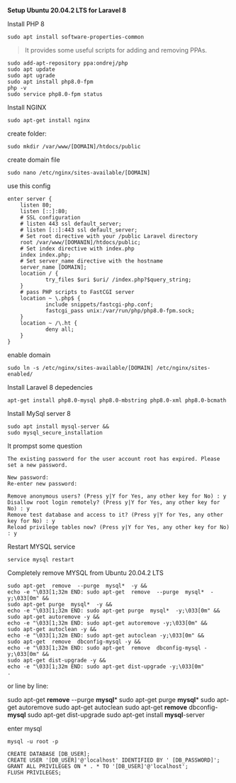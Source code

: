 
**Setup Ubuntu 20.04.2 LTS for Laravel 8**

Install PHP 8

    sudo apt install software-properties-common

>  It provides some useful scripts for adding and removing PPAs.

    sudo add-apt-repository ppa:ondrej/php
    sudo apt update
    sudo apt ugrade
    sudo apt install php8.0-fpm
    php -v
    sudo service php8.0-fpm status

Install NGINX

    sudo apt-get install nginx

create folder:

    sudo mkdir /var/www/[DOMAIN]/htdocs/public

create domain file

    sudo nano /etc/nginx/sites-available/[DOMAIN]

use this config
 
    enter server {
        listen 80;
        listen [::]:80;
        # SSL configuration
        # listen 443 ssl default_server;
        # listen [::]:443 ssl default_server;
        # Set root directive with your /public Laravel directory
        root /var/www/[DOMANIN]/htdocs/public;
        # Set index directive with index.php
        index index.php;
        # Set server_name directive with the hostname
        server_name [DOMAIN];
        location / {
                try_files $uri $uri/ /index.php?$query_string;
        }
        # pass PHP scripts to FastCGI server
        location ~ \.php$ {
                include snippets/fastcgi-php.conf;
                fastcgi_pass unix:/var/run/php/php8.0-fpm.sock;
        }
        location ~ /\.ht {
                deny all;
        }
    }
        

enable domain

    sudo ln -s /etc/nginx/sites-available/[DOMAIN] /etc/nginx/sites-enabled/
   



Install  Laravel 8 depedencies

    apt-get install php8.0-mysql php8.0-mbstring php8.0-xml php8.0-bcmath

Install MySql server 8

    sudo apt install mysql-server &&
    sudo mysql_secure_installation


It prompst some question

    The existing password for the user account root has expired. Please set a new password.
    
    New password:
    Re-enter new password:
    
    Remove anonymous users? (Press y|Y for Yes, any other key for No) : y 
    Disallow root login remotely? (Press y|Y for Yes, any other key for No) : y 
    Remove test database and access to it? (Press y|Y for Yes, any other key for No) : y 
    Reload privilege tables now? (Press y|Y for Yes, any other key for No) : y

Restart MYSQL service

    service mysql restart

Completely remove MYSQL from  Ubuntu 20.04.2 LTS 

    sudo apt-get  remove  --purge  mysql*  -y &&
    echo -e "\033[1;32m END: sudo apt-get  remove  --purge  mysql*  -y;\033[0m" &&
    sudo apt-get purge  mysql*  -y &&
    echo -e "\033[1;32m END: sudo apt-get purge  mysql*  -y;\033[0m" &&
    sudo apt-get autoremove -y &&
    echo -e "\033[1;32m END: sudo apt-get autoremove -y;\033[0m" &&
    sudo apt-get autoclean -y &&
    echo -e "\033[1;32m END: sudo apt-get autoclean -y;\033[0m" &&
    sudo apt-get  remove  dbconfig-mysql -y &&
    echo -e "\033[1;32m END: sudo apt-get  remove  dbconfig-mysql -y;\033[0m" &&
    sudo apt-get dist-upgrade -y &&
    echo -e "\033[1;32m END: sudo apt-get dist-upgrade -y;\033[0m"
    .
or line by line: 

sudo apt-get  **remove**  --purge  **mysql***
sudo apt-get purge  **mysql***
sudo apt-get autoremove
sudo apt-get autoclean
sudo apt-get  **remove**  dbconfig-**mysql**
sudo apt-get dist-upgrade
sudo apt-get install  **mysql**-server

enter mysql 

    mysql -u root -p

    CREATE DATABASE [DB_USER];  
    CREATE USER '[DB_USER]'@'localhost' IDENTIFIED BY ' [DB_PASSWORD]';  
    GRANT ALL PRIVILEGES ON * . * TO '[DB_USER]'@'localhost';  
    FLUSH PRIVILEGES;

